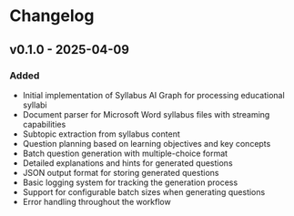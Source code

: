 # Changelog

## v0.1.0 - 2025-04-09

### Added

-   Initial implementation of Syllabus AI Graph for processing educational syllabi
-   Document parser for Microsoft Word syllabus files with streaming capabilities
-   Subtopic extraction from syllabus content
-   Question planning based on learning objectives and key concepts
-   Batch question generation with multiple-choice format
-   Detailed explanations and hints for generated questions
-   JSON output format for storing generated questions
-   Basic logging system for tracking the generation process
-   Support for configurable batch sizes when generating questions
-   Error handling throughout the workflow
